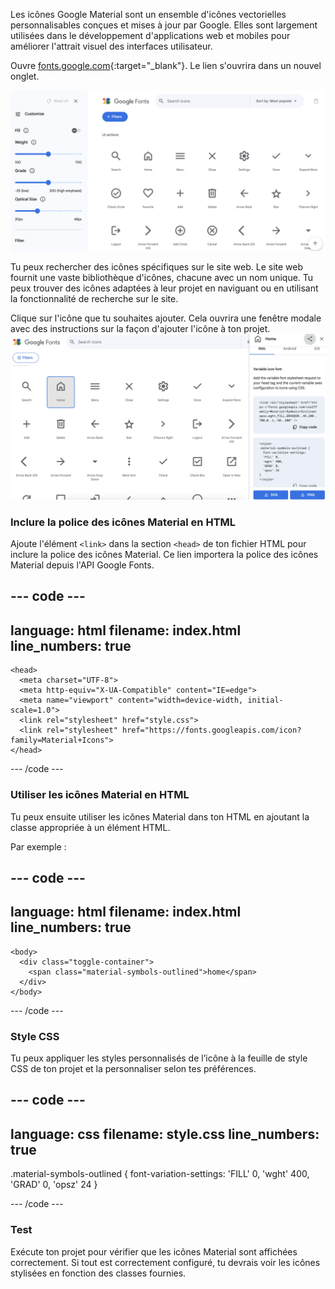 Les icônes Google Material sont un ensemble d'icônes vectorielles personnalisables conçues et mises à jour par Google. Elles sont largement utilisées dans le développement d'applications web et mobiles pour améliorer l'attrait visuel des interfaces utilisateur.

Ouvre [fonts.google.com](https://fonts.google.com/icons){:target="_blank"}. Le lien s'ouvrira dans un nouvel onglet.

![La page des icônes de Google Fonts avec diverses icônes et la barre de recherche affichée.](images/google-icons.png)

Tu peux rechercher des icônes spécifiques sur le site web. Le site web fournit une vaste bibliothèque d'icônes, chacune avec un nom unique. Tu peux trouver des icônes adaptées à leur projet en naviguant ou en utilisant la fonctionnalité de recherche sur le site.

Clique sur l'icône que tu souhaites ajouter. Cela ouvrira une fenêtre modale avec des instructions sur la façon d'ajouter l'icône à ton projet. ![La page d'icônes Google Fonts avec l'icône d'accueil sélectionnée. Il y a un panneau d'instructions ouvert, montrant comment ajouter l'icône à un projet.](images/google-selectedicon.png)

### Inclure la police des icônes Material en HTML

Ajoute l'élément `<link>` dans la section `<head>` de ton fichier HTML pour inclure la police des icônes Material. Ce lien importera la police des icônes Material depuis l'API Google Fonts.

--- code ---
---
language: html
filename: index.html
line_numbers: true
---

    <head>
      <meta charset="UTF-8">
      <meta http-equiv="X-UA-Compatible" content="IE=edge">
      <meta name="viewport" content="width=device-width, initial-scale=1.0">
      <link rel="stylesheet" href="style.css">
      <link rel="stylesheet" href="https://fonts.googleapis.com/icon?family=Material+Icons">
    </head>
  
--- /code ---

### Utiliser les icônes Material en HTML

Tu peux ensuite utiliser les icônes Material dans ton HTML en ajoutant la classe appropriée à un élément HTML.

Par exemple :

--- code ---
---
language: html
filename: index.html
line_numbers: true
---

    <body>
      <div class="toggle-container">
        <span class="material-symbols-outlined">home</span>
      </div>
    </body>
  
--- /code ---

### Style CSS

Tu peux appliquer les styles personnalisés de l’icône à la feuille de style CSS de ton projet et la personnaliser selon tes préférences.

--- code ---
---
language: css
filename: style.css
line_numbers: true
---

.material-symbols-outlined {
      font-variation-settings:
      'FILL' 0,
      'wght' 400,
      'GRAD' 0,
      'opsz' 24
}
  
--- /code ---

### Test

Exécute ton projet pour vérifier que les icônes Material sont affichées correctement. Si tout est correctement configuré, tu devrais voir les icônes stylisées en fonction des classes fournies.